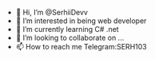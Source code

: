 - 👋 Hi, I’m @SerhiiDevv
- 👀 I’m interested in being web developer
- 🌱 I’m currently learning C# .net
- 💞️ I’m looking to collaborate on ...
- 📫 How to reach me Telegram:SERH103 

<!---
SerhiiDevv/SerhiiDevv is a ✨ special ✨ repository because its `README.md` (this file) appears on your GitHub profile.
You can click the Preview link to take a look at your changes.
--->
